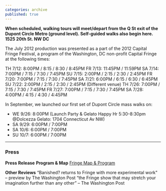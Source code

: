 ```yaml
---
categories: archive
published: true
---
```


**When scheduled, walking tours will meet/depart from the Q St exit of the Dupont Circle Metro (ground level). Self-guided walks also begin here. 1525 20th St. NW DC**

The July 2012 production was presented as a part of the 2012 Capital Fringe Festival, a program of the Washington, DC non-profit Capital Fringe at the following times:

TH 7/12: 8:00PM / 8:15 / 8:30 / 8:45PM
FR 7/13: 11:45PM / 11:59PM
SA 7/14: 7:00PM / 7:15 / 7:30 / 7:45PM
SU 7/15: 2:00PM / 2:15 / 2:30 / 2:45PM
FR 7/20: 7:00PM / 7:15 / 7:30 / 7:45PM
SA 7/21: 6:00PM / 6:15 / 6:30 / 6:45PM
SU 7/22: 2:00PM / 2:15 / 2:30 / 2:45PM (Different venue)
TH 7/26: 7:00PM / 7:15 / 7:30 / 7:45PM
FR 7/27: 7:00PM / 7:15 / 7:30 / 7:45PM
SA 7/28: 4:00PM / 4:15 / 4:30 / 4:45PM

In September, we launched our first set of Dupont Circle mass walks on:
- WE 9/26: 8:00PM (Launch Party & Gelato Happy Hr 5:30-8:30pm @Dolcezza Gelato: 1704 Connecticut Av NW)
- SA 9/29: 6:00PM / 7:00PM
- SA 10/6: 6:00PM / 7:00PM
- SU 10/7: 6:00PM / 7:00PM

----

### Press
**Press Release**
**Program & Map**
[Fringe Map & Program](http://www.banishedproductions.org/wp-content/uploads/2012/09/TheCircle-FringeProgram.pdf)

**Other Reviews**
“Banished? returns to Fringe with more experimental work" – preview by The Washington Post
“the Fringe show that may stretch your imagination further than any other” – The Washington Post